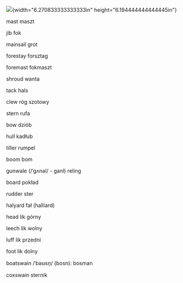 ![](media/image1.png){width="6.270833333333333in"
height="6.194444444444445in"}

mast maszt

jib fok

mainsail grot

forestay forsztag

foremast fokmaszt

shroud wanta

tack hals

clew róg szotowy

stern rufa

bow dziób

hull kadłub

tiller rumpel

boom bom

gunwale (/ˈɡʌnəl/ - ganl) reling

board pokład

rudder ster

halyard fał (halliard)

head lik górny

leech lik wolny

luff lik przedni

foot lik dolny

boatswain /ˈbəʊsn̩/ (bosn): bosman

coxswain sternik
